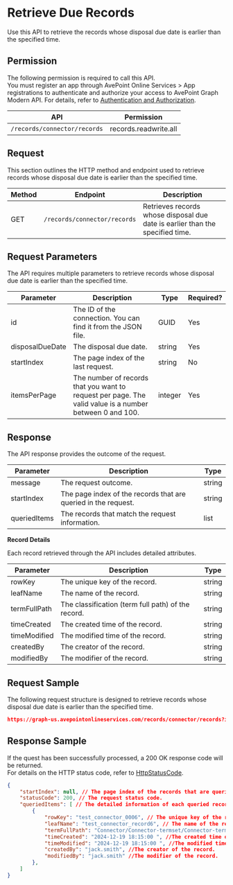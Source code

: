 # Retrieve Due Records  

Use this API to retrieve the records whose disposal due date is earlier than the specified time.

## Permission

The following permission is required to call this API.  
You must register an app through AvePoint Online Services > App registrations to authenticate and authorize your access to AvePoint Graph Modern API. For details, refer to [Authentication and Authorization](https://learn.avepoint.com/docs/Use-AvePoint-Graph-Modern-API.html#authentication-and-authorization).

| API    | Permission  |
|-------------------|---------------------|
| `/records/connector/records` |  records.readwrite.all |

## Request

This section outlines the HTTP method and endpoint used to retrieve records whose disposal due date is earlier than the specified time.  

| Method | Endpoint | Description |
| --- | --- | --- |
| GET | `/records/connector/records` | Retrieves records whose disposal due date is earlier than the specified time. |

## Request Parameters

The API requires multiple parameters to retrieve records whose disposal due date is earlier than the specified time.  

|Parameter|Description| Type|Required?|
|---|---|---|---|
|id|The ID of the connection. You can find it from the JSON file.|GUID|Yes|
|disposalDueDate|The disposal due date.|string|Yes|
|startIndex|The page index of the last request.|string|No|
|itemsPerPage|The number of records that you want to request per page. The valid value is a number between 0 and 100.|integer|Yes|

## Response

The API response provides the outcome of the request.

| Parameter |Description |Type | 
|-----------|-------------|-----|
| message     | The request outcome.      | string    | 
| startIndex |The page index of the records that are queried in the request. | string  |
| queriedItems  |The records that match the request information. | list  | 

**Record Details**

Each record retrieved through the API includes detailed attributes. 

| Parameter   |Description        | Type   | 
|--------------------|---------------------|--------|
|rowKey|The unique key of the record.|string|Yes|
|leafName|The name of the record.|string|Yes|
|termFullPath|The classification (term full path) of the record.|string|No|
|timeCreated| The created time of the record.|string |Yes|  
|timeModified|The modified time of the record.|string|Yes|
|createdBy|The creator of the record.|string|Yes|
|modifiedBy|The modifier of the record.|string|Yes|

## Request Sample

The following request structure is designed to retrieve records whose disposal due date is earlier than the specified time.  

```json
https://graph-us.avepointonlineservices.com/records/connector/records?id=63acafab-b2b8-4b44-8ddb-7a47672c2393&disposalDueDate=2024-12-20T11:13:00&startIndex=&itemsPerpage=10
```

## Response Sample

If the quest has been successfully processed, a 200 OK response code will be returned.  
For details on the HTTP status code, refer to [HttpStatusCode](https://learn.avepoint.com/docs/Use-AvePoint-Graph-Modern-API.html#http-status-code).  

```json
{
    "startIndex": null, // The page index of the records that are queried in the request.
    "statusCode": 200, // The request status code.
    "queriedItems": [ // The detailed information of each queried record.
        {
            "rowKey": "test_connector_0006", // The unique key of the record.
            "leafName": "test_connector_record6", // The name of the record.
            "termFullPath": "Connector/Connector-termset/Connector-term", //The classification (term full path) of the record.
            "timeCreated": "2024-12-19 18:15:00 ", //The created time of the record.
            "timeModified": "2024-12-19 18:15:00 ", //The modified time of the record.
            "createdBy": "jack.smith", //The creator of the record.
            "modifiedBy": "jack.smith" //The modifier of the record.
        },
    ]
}
```
